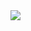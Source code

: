 <img align="center" src="https://github-readme-stats.vercel.app/api/<top-langs>/?username=<ZachLudwick>&theme=<THEME_NAME>" />
